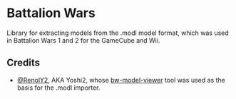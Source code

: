 # Battalion Wars

Library for extracting models from the .modl model format, which was used in Battalion Wars 1 and 2 for the GameCube and Wii.

## Credits

- [@RenolY2](https://github.com/RenolY2), AKA Yoshi2, whose [bw-model-viewer](https://github.com/RenolY2/bw-model-viewer) tool was used as the basis for the .modl importer.
